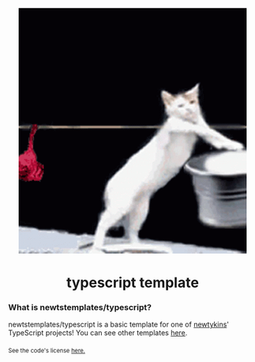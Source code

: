 <div align="center">
    <img src="readme.gif">
    <h1>typescript template</h1>
</div>

### What is newtstemplates/typescript?

newtstemplates/typescript is a basic template for one of [newtykins](https://github.com/newtykins)' TypeScript projects! You can see other templates [here](https://github.com/newtstemplates).

<sub>See the code's license <a href="license.md">here.</sub>
